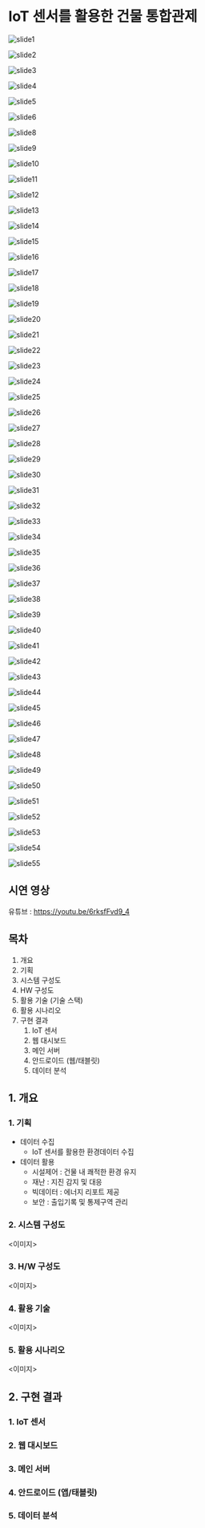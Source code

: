 # IoT 센서를 활용한 건물 통합관제



![slide1](md-images/slide1.jpeg)

![slide2](md-images/slide2.jpeg)

![slide3](md-images/slide3.jpeg)

![slide4](md-images/slide4.jpeg)

![slide5](md-images/slide5.jpeg)

![slide6](md-images/slide6.jpeg)

![slide8](md-images/slide8.jpeg)

![slide9](md-images/slide9.jpeg)

![slide10](md-images/slide10.jpeg)

![slide11](md-images/slide11.jpeg)

![slide12](md-images/slide12.jpeg)

![slide13](md-images/slide13.jpeg)

![slide14](md-images/slide14.jpeg)

![slide15](md-images/slide15.jpeg)

![slide16](md-images/slide16.jpeg)

![slide17](md-images/slide17.jpeg)

![slide18](md-images/slide18.jpeg)

![slide19](md-images/slide19.jpeg)

![slide20](md-images/slide20.jpeg)

![slide21](md-images/slide21.jpeg)

![slide22](md-images/slide22.jpeg)

![slide23](md-images/slide23.jpeg)

![slide24](md-images/slide24.jpeg)

![slide25](md-images/slide25.jpeg)

![slide26](md-images/slide26.jpeg)

![slide27](md-images/slide27.jpeg)

![slide28](md-images/slide28.jpeg)

![slide29](md-images/slide29.jpeg)

![slide30](md-images/slide30.jpeg)

![slide31](md-images/slide31.jpeg)

![slide32](md-images/slide32.jpeg)

![slide33](md-images/slide33.jpeg)

![slide34](md-images/slide34.jpeg)

![slide35](md-images/slide35.jpeg)

![slide36](md-images/slide36.jpeg)

![slide37](md-images/slide37.jpeg)

![slide38](md-images/slide38.jpeg)

![slide39](md-images/slide39.jpeg)

![slide40](md-images/slide40.jpeg)

![slide41](md-images/slide41.jpeg)

![slide42](md-images/slide42.jpeg)

![slide43](md-images/slide43.jpeg)

![slide44](md-images/slide44.jpeg)

![slide45](md-images/slide45.jpeg)

![slide46](md-images/slide46.jpeg)

![slide47](md-images/slide47.jpeg)

![slide48](md-images/slide48.jpeg)

![slide49](md-images/slide49.jpeg)

![slide50](md-images/slide50.jpeg)

![slide51](md-images/slide51.jpeg)

![slide52](md-images/slide52.jpeg)

![slide53](md-images/slide53.jpeg)

![slide54](md-images/slide54.jpeg)

![slide55](md-images/slide55.jpeg)



## 시연 영상

유튜브 : https://youtu.be/6rksfFvd9_4 







## 목차

1.  개요
   1. 기획
   2. 시스템 구성도
   3. HW 구성도
   4. 활용 기술 (기술 스택)
   5. 활용 시나리오
2. 구현 결과
   1. IoT 센서
   2. 웹 대시보드
   3. 메인 서버
   4. 안드로이드 (웹/태블릿)
   5. 데이터 분석

## 1. 개요

### 1. 기획

- 데이터 수집
  * IoT 센서를 활용한 환경데이터 수집
- 데이터 활용
  * 시설제어 : 건물 내 쾌적한 환경 유지
  * 재난 : 지진 감지 및 대응
  * 빅데이터 : 에너지 리포트 제공
  * 보안 : 출입기록 및 통제구역 관리

### 2. 시스템  구성도

<이미지>

### 3. H/W 구성도

<이미지>

### 4. 활용 기술

<이미지>

### 5. 활용 시나리오

<이미지>



## 2. 구현 결과

### 1. IoT 센서

### 2. 웹 대시보드

### 3. 메인 서버

### 4. 안드로이드 (앱/태블릿)

### 5. 데이터 분석
